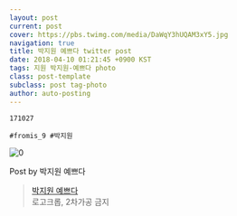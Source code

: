 ```yaml
---
layout: post
current: post
cover: https://pbs.twimg.com/media/DaWqY3hUQAM3xY5.jpg
navigation: true
title: 박지원 예쁘다 twitter post
date: 2018-04-10 01:21:45 +0900 KST
tags: 지원 박지원-예쁘다 photo
class: post-template
subclass: post tag-photo
author: auto-posting
---
```


```  
171027  
  
#fromis_9 #박지원  

```

![0](https://pbs.twimg.com/media/DaWqY3hUQAM3xY5.jpg)


Post by 박지원 예쁘다

> [박지원 예쁘다](https://twitter.com/jiwon_is_pretty)  
  로고크롭, 2차가공 금지